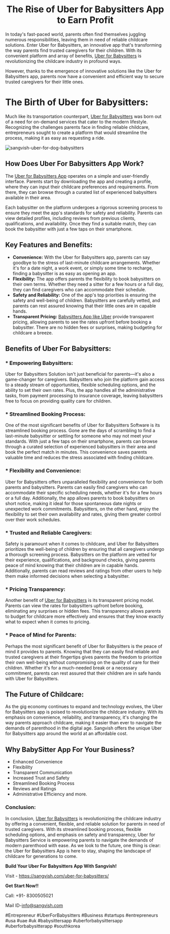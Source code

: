 <h1 align="center">The Rise of Uber for Babysitters App to Earn Profit</h1>

In today's fast-paced world, parents often find themselves juggling numerous responsibilities, leaving them in need of reliable childcare solutions. Enter Uber for Babysitters, an innovative app that's transforming the way parents find trusted caregivers for their children. With its convenient platform and array of benefits, [Uber for Babysitters](https://sangvish.com/uber-for-babysitters/) is revolutionizing the childcare industry in profound ways.

However, thanks to the emergence of innovative solutions like the Uber for Babysitters app, parents now have a convenient and efficient way to secure trusted caregivers for their little ones.

# The Birth of Uber for Babysitters:
Much like its transportation counterpart, [Uber for Babysitters](https://sangvish.com/uber-for-babysitters/) was born out of a need for on-demand services that cater to the modern lifestyle. Recognizing the challenges parents face in finding reliable childcare, entrepreneurs sought to create a platform that would streamline the process, making it as easy as requesting a ride.

![sangvish-uber-for-dog-babysitters](https://github.com/sangvishtechnologies/uber-for-laundry/assets/161323540/318105b2-5ace-45fc-97ed-535dbd68e126)


## How Does Uber For Babysitters App Work?
The [Uber for Babysitters App](https://sangvish.com/uber-for-babysitters/) operates on a simple and user-friendly interface. Parents start by downloading the app and creating a profile, where they can input their childcare preferences and requirements. From there, they can browse through a curated list of experienced babysitters available in their area. 

Each babysitter on the platform undergoes a rigorous screening process to ensure they meet the app's standards for safety and reliability. Parents can view detailed profiles, including reviews from previous clients, qualifications, and availability. Once they find a suitable match, they can book the babysitter with just a few taps on their smartphone.

## Key Features and Benefits:
* **Convenience:** With the Uber for Babysitters app, parents can say goodbye to the stress of last-minute childcare arrangements. Whether it's for a date night, a work event, or simply some time to recharge, finding a babysitter is as easy as opening an app.
* **Flexibility:** The app offers parents the flexibility to book babysitters on their own terms. Whether they need a sitter for a few hours or a full day, they can find caregivers who can accommodate their schedule.
* **Safety and Reliability:** One of the app's top priorities is ensuring the safety and well-being of children. Babysitters are carefully vetted, and parents can rest assured knowing that their little ones are in capable hands.
* **Transparent Pricing:** [Babysitters App like Uber](https://sangvish.com/uber-for-babysitters/) provide transparent pricing, allowing parents to see the rates upfront before booking a babysitter. There are no hidden fees or surprises, making budgeting for childcare a breeze.

## Benefits of Uber For Babysitters:
### * **Empowering Babysitters:**
Uber for Babysitters Solution isn't just beneficial for parents—it's also a game-changer for caregivers. Babysitters who join the platform gain access to a steady stream of opportunities, flexible scheduling options, and the ability to set their own rates. Plus, the app handles all the administrative tasks, from payment processing to insurance coverage, leaving babysitters free to focus on providing quality care for children.
### * **Streamlined Booking Process:**
One of the most significant benefits of Uber for Babysitters Software is its streamlined booking process. Gone are the days of scrambling to find a last-minute babysitter or settling for someone who may not meet your standards. With just a few taps on their smartphone, parents can browse through a curated selection of experienced babysitters in their area and book the perfect match in minutes. This convenience saves parents valuable time and reduces the stress associated with finding childcare.
### * **Flexibility and Convenience:**
Uber for Babysitters offers unparalleled flexibility and convenience for both parents and babysitters. Parents can easily find caregivers who can accommodate their specific scheduling needs, whether it's for a few hours or a full day. Additionally, the app allows parents to book babysitters on short notice, making it ideal for those spontaneous date nights or unexpected work commitments. Babysitters, on the other hand, enjoy the flexibility to set their own availability and rates, giving them greater control over their work schedules.
### * **Trusted and Reliable Caregivers:**
Safety is paramount when it comes to childcare, and Uber for Babysitters prioritizes the well-being of children by ensuring that all caregivers undergo a thorough screening process. Babysitters on the platform are vetted for their experience, qualifications, and background checks, giving parents peace of mind knowing that their children are in capable hands. Additionally, parents can read reviews and ratings from other users to help them make informed decisions when selecting a babysitter.
### * **Pricing Transparency:**
Another benefit of [Uber for Babysitters](https://sangvish.com/uber-for-babysitters/) is its transparent pricing model. Parents can view the rates for babysitters upfront before booking, eliminating any surprises or hidden fees. This transparency allows parents to budget for childcare more effectively and ensures that they know exactly what to expect when it comes to pricing.
### * **Peace of Mind for Parents:**
Perhaps the most significant benefit of Uber for Babysitters is the peace of mind it provides to parents. Knowing that they can easily find reliable and trusted caregivers at their fingertips gives parents the freedom to prioritize their own well-being without compromising on the quality of care for their children. Whether it's for a much-needed break or a necessary commitment, parents can rest assured that their children are in safe hands with Uber for Babysitters.
## The Future of Childcare:
As the gig economy continues to expand and technology evolves, the Uber for Babysitters app is poised to revolutionize the childcare industry. With its emphasis on convenience, reliability, and transparency, it's changing the way parents approach childcare, making it easier than ever to navigate the demands of parenthood in the digital age. Sangvish offers the unique Uber for Babysitters app around the world at an affordable cost. 
## Why BabySitter App For Your Business?
* Enhanced Convenience
* Flexibility
* Transparent Communication
* Increased Trust and Safety
* Streamlined Booking Process
* Reviews and Ratings
* Administrative Efficiency and more. 
### Conclusion:
In conclusion, [Uber for Babysitters](https://sangvish.com/uber-for-babysitters/) is revolutionizing the childcare industry by offering a convenient, flexible, and reliable solution for parents in need of trusted caregivers. With its streamlined booking process, flexible scheduling options, and emphasis on safety and transparency, Uber for Babysitters Service is empowering parents to navigate the demands of modern parenthood with ease. As we look to the future, one thing is clear: the Uber for Babysitters App is here to stay, shaping the landscape of childcare for generations to come.

**Build Your Uber For Babysitters App With Sangvish!**

Visit - https://sangvish.com/uber-for-babysitters/ 

**Get Start Now!!**

Call: +91- 8300505021

Mail ID-[info@sangvish.com](mailto:info@sangvish.com) 

#Entrepreneur #UberForBabysitters #Business #startups #entrepreneurs #usa #uae #uk #babysittersapp #uberforbabysittersapp #uberforbabysitterapp #southkorea
